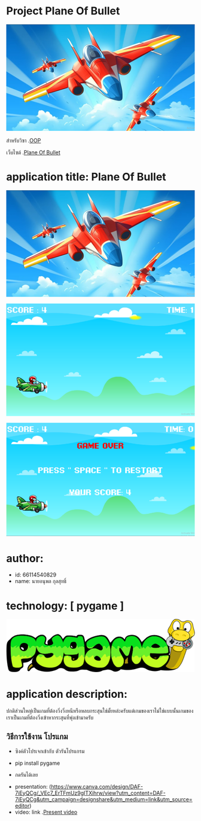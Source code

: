 # Project Plane Of Bullet
![bannner](Plane_Of_bullet.png)

สำหรับวิฃา .[OOP](https://wichit2s.github.io)

เว็บไซต์ .[Plane Of Bullet](https://github.com/fax1477/OOP-poject)

# application title: **Plane Of Bullet**
![bannner](Plane_Of_bullet.png)

![bannner](Ingame1.png)

![bannner](Ingame2.png)
# author: 

  * id: 66114540829
  * name: นายอนุพล กุลสุทธิ์

# technology: [ pygame ]
![bannner](PYGAME_LOGO.png)

# application description:
ปกติส่วนใหญ่เป็นเกมที่ต้องวิ่งวิ่งหนีหรือหลบกระสุนใช่มั้ยหล่ะครับแต่เกมของเราไม่ใช่แบบนั้นเกมของเราเป็นเกมที่ต้องวิ่งเข้าหากระสุนที่พุ่งเข้ามาครับ
## วิธีการใช้งาน โปรแกม

- ซิงค์ตัวโปรเจกเข้ากับ ตัวรันโปรแกรม
  
- pip install pygame
  
- กดรันได้เลย
  
* presentation: (https://www.canva.com/design/DAF-7iEyQCg/_VEc7_ErTFmUz9gITXihrw/view?utm_content=DAF-7iEyQCg&utm_campaign=designshare&utm_medium=link&utm_source=editor)
* video: link .[Present video](https://youtu.be/pcNIxQ8njJ0?feature=shared)
